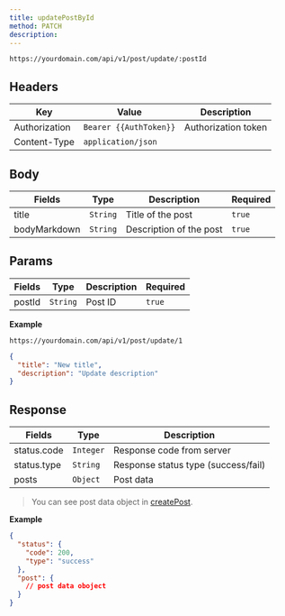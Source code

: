 ```yaml
---
title: updatePostById
method: PATCH
description:
---
```


```
https://yourdomain.com/api/v1/post/update/:postId
```

## Headers

| Key           | Value                  | Description         |
| ------------- | ---------------------- | ------------------- |
| Authorization | `Bearer {{AuthToken}}` | Authorization token |
| Content-Type  | `application/json`     |                     |

## Body

| Fields       | Type     | Description             | Required |
| ------------ | -------- | ----------------------- | -------- |
| title        | `String` | Title of the post       | `true`   |
| bodyMarkdown | `String` | Description of the post | `true`   |

## Params

| Fields | Type     | Description | Required |
| ------ | -------- | ----------- | -------- |
| postId | `String` | Post ID     | `true`   |

**Example**

```
https://yourdomain.com/api/v1/post/update/1
```

```json
{
  "title": "New title",
  "description": "Update description"
}
```

## Response

| Fields      | Type      | Description                         |
| ----------- | --------- | ----------------------------------- |
| status.code | `Integer` | Response code from server           |
| status.type | `String`  | Response status type (success/fail) |
| posts       | `Object`  | Post data                           |

> You can see post data object in [createPost](/api/v1/post/create-post).

**Example**

```json
{
  "status": {
    "code": 200,
    "type": "success"
  },
  "post": {
    // post data oboject
  }
}
```
